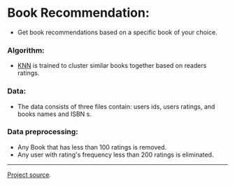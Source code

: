 # Book Recommendation:
* Get book recommendations based on a specific book of your choice.

### Algorithm:
* [KNN](https://en.wikipedia.org/wiki/K-nearest_neighbors_algorithm) is trained to cluster similar books together based on readers ratings.

### Data:
* The data consists of three files contain: users ids, users ratings, and books names and ISBN s.
### Data preprocessing:
* Any Book that has less than 100 ratings is removed.
* Any user with rating's frequency less than 200 ratings is eliminated.
___
[Project source](https://www.freecodecamp.org/learn).
